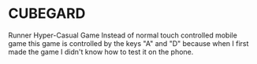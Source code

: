 # CUBEGARD
Runner Hyper-Casual Game
Instead of normal touch controlled mobile game this game is controlled by the keys "A" and "D" because when I first made the game I didn't know how to test it on the phone.
